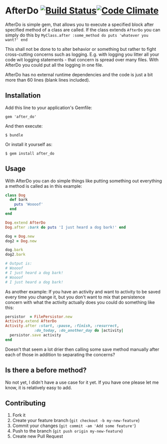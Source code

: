# AfterDo [![Build Status](https://travis-ci.org/PragTob/after_do.png?branch=master)](https://travis-ci.org/PragTob/after_do)[![Code Climate](https://codeclimate.com/github/PragTob/after_do.png)](https://codeclimate.com/github/PragTob/after_do)

AfterDo is simple gem, that allows you to execute a specified block after specified method of a class are called. If the class extends `AfterDo` you can simply do this by `MyClass.after :some_method do puts 'whatever you want?' end`

This shall not be done to to alter behavior or something but rather to fight cross-cutting concerns such as logging. E.g. with logging you litter all your code wit logging statements - that concern is spread over many files. With AfterDo you could put all the logging in one file.

AfterDo has no external runtime dependencies and the code is just a bit more than 60 lines (blank lines included).

## Installation

Add this line to your application's Gemfile:

    gem 'after_do'

And then execute:

    $ bundle

Or install it yourself as:

    $ gem install after_do

## Usage

With AfterDo you can do simple things like putting something out everything a method is called as in this example:

```ruby
class Dog
  def bark
    puts 'Woooof'
  end
end

Dog.extend AfterDo
Dog.after :bark do puts 'I just heard a dog bark!' end

dog = Dog.new
dog2 = Dog.new

dog.bark
dog2.bark

# Output is:
# Woooof
# I just heard a dog bark!
# Woooof
# I just heard a dog bark!

```

As another example: If you have an activity and want to activity to be saved every time you change it, but you don't want to mix that persistence concern with what the activity actually does you could do something like this:

```ruby
persistor  = FilePersistor.new
Activity.extend AfterDo
Activity.after :start, :pause, :finish, :resurrect,
             :do_today, :do_another_day do |activity|
  persistor.save activity
end
```

Doesn't that seem a lot drier then calling some save method manually after each of those in addition to separating the concerns?

## Is there a before method?

No not yet, I didn't have a use case for it yet. If you have one please let me know, it is relatively easy to add.

## Contributing

1. Fork it
2. Create your feature branch (`git checkout -b my-new-feature`)
3. Commit your changes (`git commit -am 'Add some feature'`)
4. Push to the branch (`git push origin my-new-feature`)
5. Create new Pull Request
